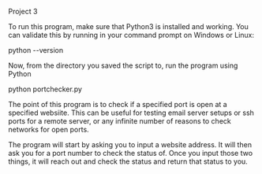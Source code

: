 Project 3

To run this program, make sure that Python3 is installed and working. You can validate this by running in your command prompt on Windows or Linux:

python --version

Now, from the directory you saved the script to, run the program using Python

python portchecker.py

The point of this program is to check if a specified port is open at a specified websiite. This can be useful for testing email server setups or ssh ports for a remote server, or any infinite number of reasons to check networks for open ports.

The program will start by asking you to input a website address. It will then ask you for a port number to check the status of. Once you input those two things, it will reach out and check the status and return that status to you.